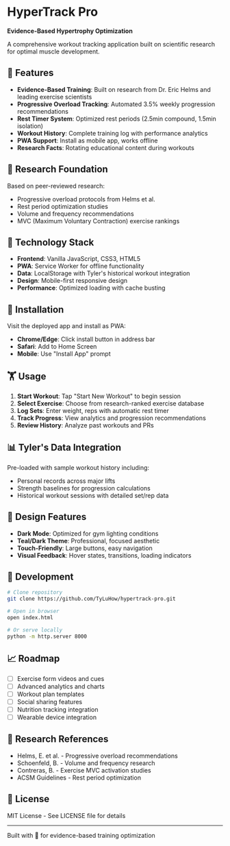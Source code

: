 # HyperTrack Pro

**Evidence-Based Hypertrophy Optimization**

A comprehensive workout tracking application built on scientific research for optimal muscle development.

## 🎯 Features

- **Evidence-Based Training**: Built on research from Dr. Eric Helms and leading exercise scientists
- **Progressive Overload Tracking**: Automated 3.5% weekly progression recommendations
- **Rest Timer System**: Optimized rest periods (2.5min compound, 1.5min isolation)
- **Workout History**: Complete training log with performance analytics
- **PWA Support**: Install as mobile app, works offline
- **Research Facts**: Rotating educational content during workouts

## 🔬 Research Foundation

Based on peer-reviewed research:
- Progressive overload protocols from Helms et al.
- Rest period optimization studies
- Volume and frequency recommendations
- MVC (Maximum Voluntary Contraction) exercise rankings

## 🚀 Technology Stack

- **Frontend**: Vanilla JavaScript, CSS3, HTML5
- **PWA**: Service Worker for offline functionality  
- **Data**: LocalStorage with Tyler's historical workout integration
- **Design**: Mobile-first responsive design
- **Performance**: Optimized loading with cache busting

## 📱 Installation

Visit the deployed app and install as PWA:
- **Chrome/Edge**: Click install button in address bar
- **Safari**: Add to Home Screen
- **Mobile**: Use "Install App" prompt

## 🏋️ Usage

1. **Start Workout**: Tap "Start New Workout" to begin session
2. **Select Exercise**: Choose from research-ranked exercise database
3. **Log Sets**: Enter weight, reps with automatic rest timer
4. **Track Progress**: View analytics and progression recommendations
5. **Review History**: Analyze past workouts and PRs

## 📊 Tyler's Data Integration

Pre-loaded with sample workout history including:
- Personal records across major lifts
- Strength baselines for progression calculations
- Historical workout sessions with detailed set/rep data

## 🎨 Design Features

- **Dark Mode**: Optimized for gym lighting conditions
- **Teal/Dark Theme**: Professional, focused aesthetic
- **Touch-Friendly**: Large buttons, easy navigation
- **Visual Feedback**: Hover states, transitions, loading indicators

## 🔧 Development

```bash
# Clone repository
git clone https://github.com/TyLuHow/hypertrack-pro.git

# Open in browser
open index.html

# Or serve locally
python -m http.server 8000
```

## 📈 Roadmap

- [ ] Exercise form videos and cues
- [ ] Advanced analytics and charts
- [ ] Workout plan templates
- [ ] Social sharing features
- [ ] Nutrition tracking integration
- [ ] Wearable device integration

## 🧪 Research References

- Helms, E. et al. - Progressive overload recommendations
- Schoenfeld, B. - Volume and frequency research  
- Contreras, B. - Exercise MVC activation studies
- ACSM Guidelines - Rest period optimization

## 📄 License

MIT License - See LICENSE file for details

---

Built with 💪 for evidence-based training optimization